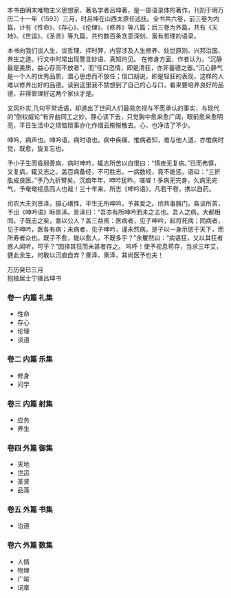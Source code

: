 本书由明末唯物主义思想家、著名学者吕坤著，是一部语录体的著作，刊刻于明万历二十一年（1593）三月，时吕坤在山西太原任巡抚。全书共六卷，前三卷为内篇，计有《性命》、《存心》、《伦理》、《修养》等八篇；后三卷为外篇，共有《天地》、《世运》、《圣贤》等九篇，共约数百条含意深刻、富有哲理的语录。

本书向我们谈人生、谈哲理、抨时弊，内容涉及人生修养、处世原则、兴邦治国、养生之道。行文中时常出现警言妙语、真知灼见。
在修身方面，作者认为，“沉静最是美质，益心存而不放者”，而“任口恣情，即是清狂，亦非蓄德之器。”沉心静气是一个人的优秀品质，潜心思虑而不放任；信口胡说，即是轻狂的表现，这样的人难以修养出好的品德。读到这里我不禁想到了自己的心与口，看来要培养良好的品德，非得管理好这两个家伙才是。

文风朴实,几句平常话语，却道出了世间人们最易忽视与不愿承认的事实，与现代的“倒权威论”有异曲同工之妙。静心读下去，只觉胸中愈来愈广阔，眼前愈来愈明亮，平日生活中之烦恼琐事亦化作烟云惭惭散去。心，也净洁了不少。


呻吟，病声也。呻吟语，病时语也。病中疾痛，惟病者知，难与他人道，亦惟病时觉，既愈，旋复忘也。

予小子生而昏弱善病，病时呻吟，辄志所苦以自恨曰：“慎疾无复病。”已而弗慎，又复病，辄又志之。盖百病备经，不可胜志。一病数经，竟不能惩。语曰：“三折肱成良医。”予乃九折臂矣。沉痼年年，呻吟犹昨。嗟嗟！多病无完身，久病无完气，予奄奄视息而人也哉！三十年来，所志《呻吟语》，凡若干卷，携以自药。

司农大夫刘景泽，摄心缮性，平生无所呻吟，予甚爱之。顷共事鴈门，各谈所苦，予出《呻吟语》眎景泽。景泽曰：“吾亦有所呻吟而未之志也。吾人之病，大都相同。子既志之矣，盍以公人？盖三益焉：医病者，见子呻吟，起将死病；同病者，见子呻吟，医各有病；未病者，见子呻吟，谨未然病。是子以一身示惩于天下，而所寿者众也。既子不愈，能以愈人，不既多乎？”余矍然曰：“病语狂，又以其狂者惑人闻听，可乎？”因择其狂而未甚者存之。
呜呼！使予视息苟存，当求三年艾，健此余生，何敢以沉痼自弃？景泽，景泽，其尚医予也夫！

万历癸巳三月  
抱独居士宁陵吕坤书


### 卷一 内篇 礼集
* 性命   
* 存心   
* 伦理   
* 谈道   

### 卷二 内篇 乐集
* 修身   
* 问学   

### 卷三 内篇 射集
* 应务   
* 养生   

### 卷四 外篇 御集
* 天地   
* 世运   
* 圣贤   
* 品藻   

### 卷五 外篇 书集
* 治道   

### 卷六 外篇 数集
* 人情   
* 物理   
* 广喻   
* 词章   